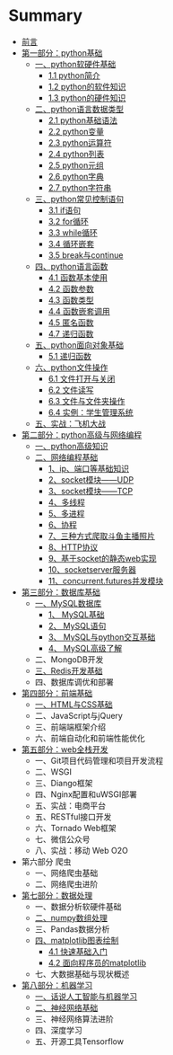 # Summary

* [前言](README.md)
* [第一部分：python基础](python基础.md)
  * [一、python软硬件基础](python基础/python软硬件基础/前言.md)
    * [1.1 python简介](python基础/python软硬件基础/python简介.md)
    * [1.2 python的软件知识](python基础/python软硬件基础/python的软件知识.md)
    * [1.3 python的硬件知识](python基础/python软硬件基础/python的硬件知识.md)
  * [二、python语言数据类型](python基础/python语言数据类型/python语言数据类型.md)
    * [2.1 python基础语法](python基础/python语言数据类型/python基础语法.md)
    * [2.2 python变量](python基础/python语言数据类型/python变量.md)
    * [2.3 python运算符](python基础/python语言数据类型/python运算符.md)
    * [2.4 python列表](python基础/python语言数据类型/python列表.md)
    * [2.5 python元组](python基础/python语言数据类型/python元组.md)
    * [2.6 python字典](python基础/python语言数据类型/python字典.md)
    * [2.7 python字符串](python基础/python语言数据类型/python字符串.md)
  * [三、python常见控制语句](python基础/python常见控制语句/python常见控制语句.md)
    * [3.1 if语句](python基础/python常见控制语句/if语句.md)
    * [3.2 for循环](python基础/python常见控制语句/for循环.md)
    * [3.3 while循环](python基础/python常见控制语句/while循环.md)
    * [3.4 循环嵌套](python基础/python常见控制语句/循环嵌套.md)
    * [3.5 break与continue](python基础/python常见控制语句/break与continue.md)
  * [四、python语言函数](python基础/python语言函数/python语言函数.md)
    * [4.1 函数基本使用](python基础/python语言函数/函数基本使用.md)
    * [4.2 函数参数](python基础/python语言函数/函数参数.md)
    * [4.3 函数类型](python基础/python语言函数/函数类型.md)
    * [4.4 函数嵌套调用](python基础/python语言函数/函数嵌套调用.md)
    * [4.5 匿名函数](python基础/python语言函数/匿名函数.md)
    * [4.7 递归函数](python基础/python语言函数/递归函数.md)
  * [五、python面向对象基础](python基础/python面向对象基础/python面向对象基础.md)
    * [5.1 递归函数](python基础/python面向对象基础/递归函数.md)
  * [六、python文件操作](python基础/python文件操作/python文件操作.md)
    * [6.1 文件打开与关闭](python基础/python文件操作/文件打开与关闭.md)
    * [6.2 文件读写](python基础/python文件操作/文件读写.md)
    * [6.3 文件与文件夹操作](python基础/python文件操作/文件与文件夹操作.md)
    * [6.4 实例：学生管理系统](python基础/python文件操作/学生管理系统实例.md)
  * [五、实战：飞机大战](python基础/飞机大战实战/飞机大战实战.md)
* [第二部分：python高级与网络编程](python高级与网络编程.md)
  * [一、python高级知识](python高级与网络编程/python高级知识.md)
  * [二、网络编程基础](python高级与网络编程/网络编程基础.md)
    * [1、ip、端口等基础知识](python高级与网络编程/网络编程基础/1ip端口等基础知识.md)
    * [2、socket模块——UDP](python高级与网络编程/网络编程基础/2socket-udp.md)
    * [3、socket模块——TCP](python高级与网络编程/网络编程基础/3socket-tcp.md)
    * [4、多线程](python高级与网络编程/网络编程基础/4多线程.md)
    * [5、多进程](python高级与网络编程/网络编程基础/5多进程.md)
    * [6、协程](python高级与网络编程/网络编程基础/6协程.md)
    * [7、三种方式爬取斗鱼主播照片](python高级与网络编程/网络编程基础/7三种方式爬取斗鱼主播照片.md)
    * [8、HTTP协议](python高级与网络编程/网络编程基础/8HTTP协议.md)
    * [9、基于socket的静态web实现](python高级与网络编程/网络编程基础/9静态web实现.md)
    * [10、socketserver服务器](python高级与网络编程/网络编程基础/10socketserver.md)
    * [11、concurrent.futures并发模块](python高级与网络编程/网络编程基础/11concurrentfutures.md)
* [第三部分：数据库基础](数据库操作.md)
  * [一、MySQL数据库](数据库操作/mysql前言.md)
    * [1、 MySQL基础](数据库操作/mysql/mysql基础.md)
    * [2、 MySQL语句](数据库操作/mysql/mysql语句.md)
    * [3、 MySQL与python交互基础](数据库操作/mysql/MySQL与python交互基础.md)
    * [4、 MySQL高级了解](数据库操作/mysql/MySQL高级了解.md)
  * 二、MongoDB开发
  * [三、Redis开发基础](./数据库操作/redis/redis基础.md)
  * 四、数据库调优和部署
* [第四部分：前端基础](前端基础.md)
  * [一、HTML与CSS基础](./前端基础/html_css基础/html基础.md)
  * 二、JavaScript与jQuery
  * 三、前端端框架介绍
  * 六、前端自动化和前端性能优化
* [第五部分：web全栈开发](web全栈开发.md)
  * 一、Git项目代码管理和项目开发流程
  * 二、WSGI
  * 三、Diango框架
  * 四、Nginx配置和uWSGI部署
  * 五、实战：电商平台
  * 五、RESTful接口开发
  * 六、Tornado Web框架
  * 七、微信公众号
  * 八、实战：移动 Web O2O
* 第六部分 爬虫
  * 一、网络爬虫基础
  * 二、网络爬虫进阶
* [第七部分：数据处理](数据处理.md)
  * 一、数据分析软硬件基础
  * [二、numpy数组处理](数据处理/numpy数组处理.md)
  * 三、Pandas数据分析
  * [四、matplotlib图表绘制](数据处理/matplotlib前言.md)
    * [4.1 快速基础入门](数据处理/matplotlib/快速基础入门.md)
    * [4.2 面向程序员的matplotlib](数据处理/matplotlib/面向程序员的matplotlib.md)
  * 七、大数据基础与现状概述
* [第八部分：机器学习](机器学习.md)
  * [一、话说人工智能与机器学习](机器学习/话说人工智能与机器学习.md)
  * [二、神经网络基础](机器学习/神经网络基础.md)
  * 三、神经网络算法进阶
  * 四、深度学习
  * 五、开源工具Tensorflow




